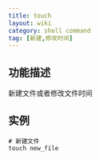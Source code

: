 ```yaml
---
title: touch
layout: wiki
category: shell command
tag: [新建,修改时间]
---
```


## 功能描述

新建文件或者修改文件时间

## 实例

~~~
# 新建文件
touch new_file
~~~


